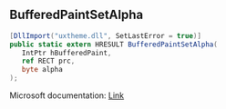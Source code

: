 ## BufferedPaintSetAlpha

```csharp
[DllImport("uxtheme.dll", SetLastError = true)]
public static extern HRESULT BufferedPaintSetAlpha(
   IntPtr hBufferedPaint,
   ref RECT prc,
   byte alpha
);
```

Microsoft documentation: [Link](https://docs.microsoft.com/en-us/windows/win32/api/uxtheme/nf-uxtheme-bufferedpaintsetalpha)
